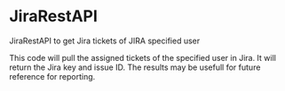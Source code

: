 # JiraRestAPI
JiraRestAPI to get Jira tickets of JIRA specified user

This code will pull the assigned tickets of the specified user in Jira.
  It will return the Jira key and issue ID. The results may be usefull for future reference for reporting.
